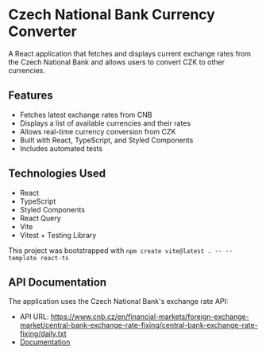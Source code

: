 # Czech National Bank Currency Converter

A React application that fetches and displays current exchange rates from the Czech National Bank and allows users to convert CZK to other currencies.

## Features

- Fetches latest exchange rates from CNB
- Displays a list of available currencies and their rates
- Allows real-time currency conversion from CZK
- Built with React, TypeScript, and Styled Components
- Includes automated tests


## Technologies Used

- React
- TypeScript
- Styled Components
- React Query
- Vite
- Vitest + Testing Library

This project was bootstrapped with `npm create vite@latest . -- --template react-ts`

## API Documentation

The application uses the Czech National Bank's exchange rate API:
- API URL: https://www.cnb.cz/en/financial-markets/foreign-exchange-market/central-bank-exchange-rate-fixing/central-bank-exchange-rate-fixing/daily.txt
- [Documentation](https://www.cnb.cz/en/faq/Format-of-the-foreign-exchange-market-rates/)
